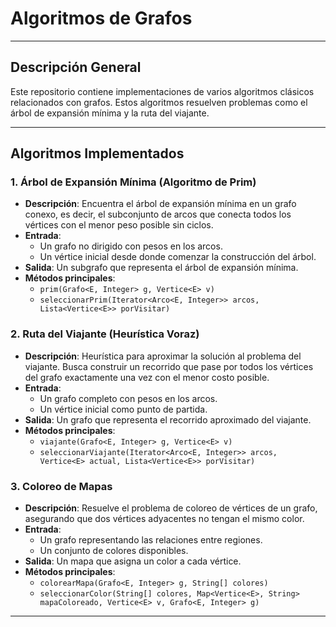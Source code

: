 # Algoritmos de Grafos

---

## Descripción General

Este repositorio contiene implementaciones de varios algoritmos clásicos relacionados con grafos. Estos algoritmos resuelven problemas como el árbol de expansión mínima y la ruta del viajante.

---

## Algoritmos Implementados

### 1. **Árbol de Expansión Mínima (Algoritmo de Prim)**

- **Descripción**: Encuentra el árbol de expansión mínima en un grafo conexo, es decir, el subconjunto de arcos que conecta todos los vértices con el menor peso posible sin ciclos.
- **Entrada**: 
  - Un grafo no dirigido con pesos en los arcos.
  - Un vértice inicial desde donde comenzar la construcción del árbol.
- **Salida**: Un subgrafo que representa el árbol de expansión mínima.
- **Métodos principales**:
  - `prim(Grafo<E, Integer> g, Vertice<E> v)`
  - `seleccionarPrim(Iterator<Arco<E, Integer>> arcos, Lista<Vertice<E>> porVisitar)`

### 2. **Ruta del Viajante (Heurística Voraz)**

- **Descripción**: Heurística para aproximar la solución al problema del viajante. Busca construir un recorrido que pase por todos los vértices del grafo exactamente una vez con el menor costo posible.
- **Entrada**: 
  - Un grafo completo con pesos en los arcos.
  - Un vértice inicial como punto de partida.
- **Salida**: Un grafo que representa el recorrido aproximado del viajante.
- **Métodos principales**:
  - `viajante(Grafo<E, Integer> g, Vertice<E> v)`
  - `seleccionarViajante(Iterator<Arco<E, Integer>> arcos, Vertice<E> actual, Lista<Vertice<E>> porVisitar)`

### 3. **Coloreo de Mapas**

- **Descripción**: Resuelve el problema de coloreo de vértices de un grafo, asegurando que dos vértices adyacentes no tengan el mismo color.
- **Entrada**: 
  - Un grafo representando las relaciones entre regiones.
  - Un conjunto de colores disponibles.
- **Salida**: Un mapa que asigna un color a cada vértice.
- **Métodos principales**:
  - `colorearMapa(Grafo<E, Integer> g, String[] colores)`
  - `seleccionarColor(String[] colores, Map<Vertice<E>, String> mapaColoreado, Vertice<E> v, Grafo<E, Integer> g)`

---

